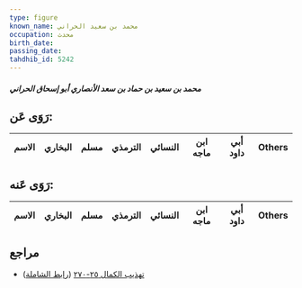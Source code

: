 ```yaml
---
type: figure
known_name: محمد بن سعيد الحراني
occupation: محدث
birth_date:
passing_date:
tahdhib_id: 5242
---
```

##### محمد بن سعيد بن حماد بن سعد الأنصاري أبو إسحاق الحراني

## رَوَى عَن:
| الاسم | البخاري | مسلم | الترمذي | النسائي | ابن ماجه | أبي داود | Others |
| ----- | ------- | ---- | ------- | ------- | -------- | -------- | ------ |
## رَوَى عَنه:
| الاسم | البخاري | مسلم | الترمذي | النسائي | ابن ماجه | أبي داود | Others |
| ----- | ------- | ---- | ------- | ------- | -------- | -------- | ------ |
## مراجع
- [تهذيب الكمال ٢٥-٢٧٠](obsidian://open?vault=Tahdhib-al-Kamal&file=Figures/٥٢٤٢-محمد%20بن%20سعيد%20بن%20حماد%20بن%20سعد%20الأنصاري%20أبو%20إسحاق%20الحراني) ([رابط الشاملة](https://shamela.ws/book/3722/13363))